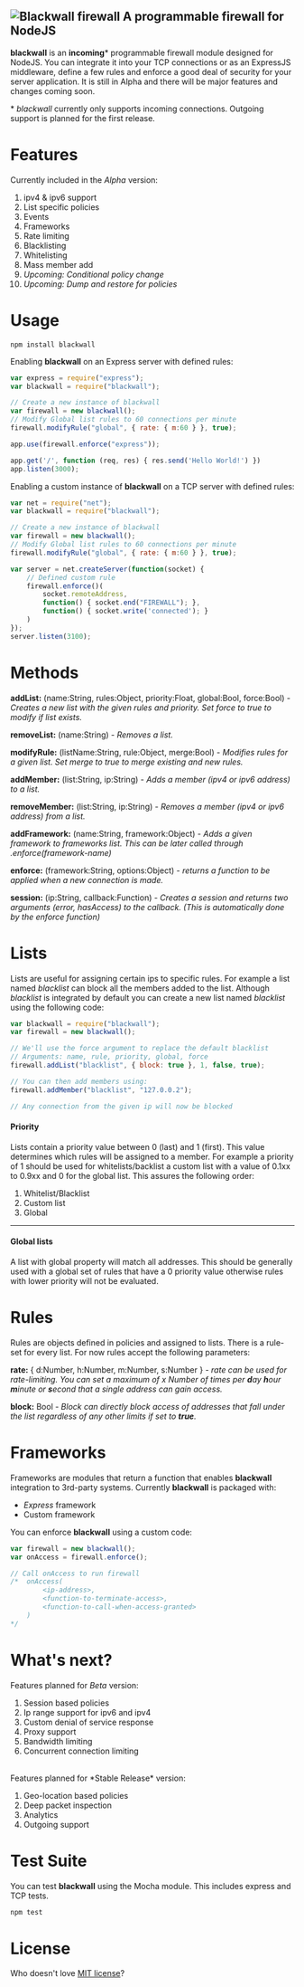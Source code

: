 ![Blackwall firewall](blackwall.png "Blackwall")
A programmable firewall for NodeJS
-----------------
**blackwall** is an **incoming*** programmable firewall module designed for NodeJS. You can integrate it into your TCP connections or as an ExpressJS middleware, define a few rules and enforce a good deal of security for your server application. It is still in Alpha and there will be major features and changes coming soon.

\* *blackwall* currently only supports incoming connections. Outgoing support is planned for the first release.

# Features
Currently included in the *Alpha* version:

1. ipv4 & ipv6 support
2. List specific policies
3. Events
4. Frameworks
5. Rate limiting
6. Blacklisting
7. Whitelisting
8. Mass member add
9. *Upcoming: Conditional policy change*
10. *Upcoming: Dump and restore for policies*

# Usage
```
npm install blackwall
```

Enabling **blackwall** on an Express server with defined rules:
```javascript
var express = require("express");
var blackwall = require("blackwall");

// Create a new instance of blackwall
var firewall = new blackwall();
// Modify Global list rules to 60 connections per minute
firewall.modifyRule("global", { rate: { m:60 } }, true);

app.use(firewall.enforce("express"));

app.get('/', function (req, res) { res.send('Hello World!') })
app.listen(3000);
```

Enabling a custom instance of **blackwall** on a TCP server with defined rules:
```javascript
var net = require("net");
var blackwall = require("blackwall");

// Create a new instance of blackwall
var firewall = new blackwall();
// Modify Global list rules to 60 connections per minute
firewall.modifyRule("global", { rate: { m:60 } }, true);

var server = net.createServer(function(socket) {
    // Defined custom rule
    firewall.enforce()(
        socket.remoteAddress,
        function() { socket.end("FIREWALL"); },
        function() { socket.write('connected'); }
    )
});
server.listen(3100);
```

# Methods

**addList:** (name:String, rules:Object, priority:Float, global:Bool, force:Bool) - *Creates a new list with the given rules and priority. Set force to true to modify if list exists.*

**removeList:** (name:String) - *Removes a list.*

**modifyRule:** (listName:String, rule:Object, merge:Bool) - *Modifies rules for a given list. Set merge to true to merge existing and new rules.*

**addMember:** (list:String, ip:String) -
*Adds a member (ipv4 or ipv6 address) to a list.*

**removeMember:** (list:String, ip:String) -
*Removes a member (ipv4 or ipv6 address) from a list.*

**addFramework:** (name:String, framework:Object) - *Adds a given framework to frameworks list. This can be later called through .enforce(framework-name)*

**enforce:** (framework:String, options:Object) - *returns a function to be applied when a new connection is made.*

**session:** (ip:String, callback:Function) - *Creates a session and returns two arguments (error, hasAccess) to the callback. (This is automatically done by the enforce function)*

# Lists
Lists are useful for assigning certain ips to specific rules. For example a list named *blacklist* can block all the members added to the list. Although *blacklist* is integrated by default you can create a new list named *blacklist* using the following code:


```javascript
var blackwall = require("blackwall");
var firewall = new blackwall();

// We'll use the force argument to replace the default blacklist
// Arguments: name, rule, priority, global, force
firewall.addList("blacklist", { block: true }, 1, false, true);

// You can then add members using:
firewall.addMember("blacklist", "127.0.0.2");

// Any connection from the given ip will now be blocked
```

#### Priority
Lists contain a priority value between 0 (last) and 1 (first). This value determines which rules will be assigned to a member. For example a priority of 1 should be used for whitelists/backlist a custom list with a value of 0.1xx to 0.9xx and 0 for the global list. This assures the following order:
1. Whitelist/Blacklist
2. Custom list
3. Global

-----------
#### Global lists
A list with global property will match all addresses. This should be generally used with a global set of rules that have a 0 priority value otherwise rules with lower priority will not be evaluated.

# Rules
Rules are objects defined in policies and assigned to lists. There is a rule-set for every list. For now rules accept the following parameters:

**rate:** { d:Number, h:Number, m:Number, s:Number } - *rate can be used for rate-limiting. You can set a maximum of x Number of times per **d**ay **h**our **m**inute or **s**econd that a single address can gain access.*

**block:** Bool - *Block can directly block access of addresses that fall under the list regardless of any other limits if set to **true**.*


# Frameworks
Frameworks are modules that return a function that enables **blackwall** integration to 3rd-party systems. Currently **blackwall** is packaged with:
- *Express* framework
- Custom framework

You can enforce **blackwall** using a custom code:
```javascript
var firewall = new blackwall();
var onAccess = firewall.enforce();

// Call onAccess to run firewall
/*  onAccess(
        <ip-address>,
        <function-to-terminate-access>,
        <function-to-call-when-access-granted>
    )
*/

```

# What's next?

Features planned for *Beta* version:

1. Session based policies
2. Ip range support for ipv6 and ipv4
3. Custom denial of service response
4. Proxy support
5. Bandwidth limiting
6. Concurrent connection limiting

<br>
Features planned for *Stable Release* version:

1. Geo-location based policies
2. Deep packet inspection
3. Analytics
4. Outgoing support

# Test Suite
You can test **blackwall** using the Mocha module. This includes express and TCP tests.
```javascript
npm test
```

# License
Who doesn't love [MIT license](https://raw.githubusercontent.com/schahriar/blackwall/master/LICENSE)?
